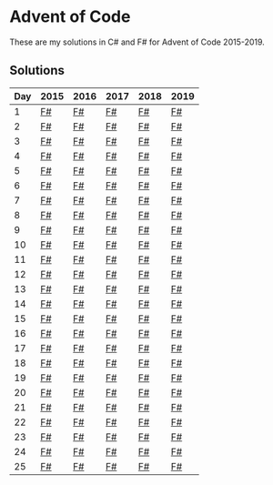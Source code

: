 # Advent of Code

These are my solutions in C# and F# for Advent of Code 2015-2019.

## Solutions

| Day | 2015 | 2016 | 2017 | 2018 | 2019 |
| --- | ---- | ---- | ---- | ---- | ---- |
| 1  | [F#](/FSharp/AdventOfCode.2015/Solutions/Day01.fs) | [F#](/FSharp/AdventOfCode.2016/Solutions/Day01.fs) | [F#](/FSharp/AdventOfCode.2017/Solutions/Day01.fs) | [F#](/FSharp/AdventOfCode.2018/Solutions/Day01.fs) | [F#](/FSharp/AdventOfCode.2019/Solutions/Day01.fs) |
| 2  | [F#](/FSharp/AdventOfCode.2015/Solutions/Day02.fs) | [F#](/FSharp/AdventOfCode.2016/Solutions/Day02.fs) | [F#](/FSharp/AdventOfCode.2017/Solutions/Day02.fs) | [F#](/FSharp/AdventOfCode.2018/Solutions/Day02.fs) | [F#](/FSharp/AdventOfCode.2019/Solutions/Day02.fs) |
| 3  | [F#](/FSharp/AdventOfCode.2015/Solutions/Day03.fs) | [F#](/FSharp/AdventOfCode.2016/Solutions/Day03.fs) | [F#](/FSharp/AdventOfCode.2017/Solutions/Day03.fs) | [F#](/FSharp/AdventOfCode.2018/Solutions/Day03.fs) | [F#](/FSharp/AdventOfCode.2019/Solutions/Day03.fs) |
| 4  | [F#](/FSharp/AdventOfCode.2015/Solutions/Day04.fs) | [F#](/FSharp/AdventOfCode.2016/Solutions/Day04.fs) | [F#](/FSharp/AdventOfCode.2017/Solutions/Day04.fs) | [F#](/FSharp/AdventOfCode.2018/Solutions/Day04.fs) | [F#](/FSharp/AdventOfCode.2019/Solutions/Day04.fs) |
| 5  | [F#](/FSharp/AdventOfCode.2015/Solutions/Day05.fs) | [F#](/FSharp/AdventOfCode.2016/Solutions/Day05.fs) | [F#](/FSharp/AdventOfCode.2017/Solutions/Day05.fs) | [F#](/FSharp/AdventOfCode.2018/Solutions/Day05.fs) | [F#](/FSharp/AdventOfCode.2019/Solutions/Day05.fs) |
| 6  | [F#](/FSharp/AdventOfCode.2015/Solutions/Day06.fs) | [F#](/FSharp/AdventOfCode.2016/Solutions/Day06.fs) | [F#](/FSharp/AdventOfCode.2017/Solutions/Day06.fs) | [F#](/FSharp/AdventOfCode.2018/Solutions/Day06.fs) | [F#](/FSharp/AdventOfCode.2019/Solutions/Day06.fs) |
| 7  | [F#](/FSharp/AdventOfCode.2015/Solutions/Day07.fs) | [F#](/FSharp/AdventOfCode.2016/Solutions/Day07.fs) | [F#](/FSharp/AdventOfCode.2017/Solutions/Day07.fs) | [F#](/FSharp/AdventOfCode.2018/Solutions/Day07.fs) | [F#](/FSharp/AdventOfCode.2019/Solutions/Day07.fs) |
| 8  | [F#](/FSharp/AdventOfCode.2015/Solutions/Day08.fs) | [F#](/FSharp/AdventOfCode.2016/Solutions/Day08.fs) | [F#](/FSharp/AdventOfCode.2017/Solutions/Day08.fs) | [F#](/FSharp/AdventOfCode.2018/Solutions/Day08.fs) | [F#](/FSharp/AdventOfCode.2019/Solutions/Day08.fs) |
| 9  | [F#](/FSharp/AdventOfCode.2015/Solutions/Day09.fs) | [F#](/FSharp/AdventOfCode.2016/Solutions/Day09.fs) | [F#](/FSharp/AdventOfCode.2017/Solutions/Day09.fs) | [F#](/FSharp/AdventOfCode.2018/Solutions/Day09.fs) | [F#](/FSharp/AdventOfCode.2019/Solutions/Day09.fs) |
| 10 | [F#](/FSharp/AdventOfCode.2015/Solutions/Day10.fs) | [F#](/FSharp/AdventOfCode.2016/Solutions/Day10.fs) | [F#](/FSharp/AdventOfCode.2017/Solutions/Day10.fs) | [F#](/FSharp/AdventOfCode.2018/Solutions/Day10.fs) | [F#](/FSharp/AdventOfCode.2019/Solutions/Day10.fs) |
| 11 | [F#](/FSharp/AdventOfCode.2015/Solutions/Day11.fs) | [F#](/FSharp/AdventOfCode.2016/Solutions/Day11.fs) | [F#](/FSharp/AdventOfCode.2017/Solutions/Day11.fs) | [F#](/FSharp/AdventOfCode.2018/Solutions/Day11.fs) | [F#](/FSharp/AdventOfCode.2019/Solutions/Day11.fs) |
| 12 | [F#](/FSharp/AdventOfCode.2015/Solutions/Day12.fs) | [F#](/FSharp/AdventOfCode.2016/Solutions/Day12.fs) | [F#](/FSharp/AdventOfCode.2017/Solutions/Day12.fs) | [F#](/FSharp/AdventOfCode.2018/Solutions/Day12.fs) | [F#](/FSharp/AdventOfCode.2019/Solutions/Day12.fs) |
| 13 | [F#](/FSharp/AdventOfCode.2015/Solutions/Day13.fs) | [F#](/FSharp/AdventOfCode.2016/Solutions/Day13.fs) | [F#](/FSharp/AdventOfCode.2017/Solutions/Day13.fs) | [F#](/FSharp/AdventOfCode.2018/Solutions/Day13.fs) | [F#](/FSharp/AdventOfCode.2019/Solutions/Day13.fs) |
| 14 | [F#](/FSharp/AdventOfCode.2015/Solutions/Day14.fs) | [F#](/FSharp/AdventOfCode.2016/Solutions/Day14.fs) | [F#](/FSharp/AdventOfCode.2017/Solutions/Day14.fs) | [F#](/FSharp/AdventOfCode.2018/Solutions/Day14.fs) | [F#](/FSharp/AdventOfCode.2019/Solutions/Day14.fs) |
| 15 | [F#](/FSharp/AdventOfCode.2015/Solutions/Day15.fs) | [F#](/FSharp/AdventOfCode.2016/Solutions/Day15.fs) | [F#](/FSharp/AdventOfCode.2017/Solutions/Day15.fs) | [F#](/FSharp/AdventOfCode.2018/Solutions/Day15.fs) | [F#](/FSharp/AdventOfCode.2019/Solutions/Day15.fs) |
| 16 | [F#](/FSharp/AdventOfCode.2015/Solutions/Day16.fs) | [F#](/FSharp/AdventOfCode.2016/Solutions/Day16.fs) | [F#](/FSharp/AdventOfCode.2017/Solutions/Day16.fs) | [F#](/FSharp/AdventOfCode.2018/Solutions/Day16.fs) | [F#](/FSharp/AdventOfCode.2019/Solutions/Day16.fs) |
| 17 | [F#](/FSharp/AdventOfCode.2015/Solutions/Day17.fs) | [F#](/FSharp/AdventOfCode.2016/Solutions/Day17.fs) | [F#](/FSharp/AdventOfCode.2017/Solutions/Day17.fs) | [F#](/FSharp/AdventOfCode.2018/Solutions/Day17.fs) | [F#](/FSharp/AdventOfCode.2019/Solutions/Day17.fs) |
| 18 | [F#](/FSharp/AdventOfCode.2015/Solutions/Day18.fs) | [F#](/FSharp/AdventOfCode.2016/Solutions/Day18.fs) | [F#](/FSharp/AdventOfCode.2017/Solutions/Day18.fs) | [F#](/FSharp/AdventOfCode.2018/Solutions/Day18.fs) | [F#](/FSharp/AdventOfCode.2019/Solutions/Day18.fs) |
| 19 | [F#](/FSharp/AdventOfCode.2015/Solutions/Day19.fs) | [F#](/FSharp/AdventOfCode.2016/Solutions/Day19.fs) | [F#](/FSharp/AdventOfCode.2017/Solutions/Day19.fs) | [F#](/FSharp/AdventOfCode.2018/Solutions/Day19.fs) | [F#](/FSharp/AdventOfCode.2019/Solutions/Day19.fs) |
| 20 | [F#](/FSharp/AdventOfCode.2015/Solutions/Day20.fs) | [F#](/FSharp/AdventOfCode.2016/Solutions/Day20.fs) | [F#](/FSharp/AdventOfCode.2017/Solutions/Day20.fs) | [F#](/FSharp/AdventOfCode.2018/Solutions/Day20.fs) | [F#](/FSharp/AdventOfCode.2019/Solutions/Day20.fs) |
| 21 | [F#](/FSharp/AdventOfCode.2015/Solutions/Day21.fs) | [F#](/FSharp/AdventOfCode.2016/Solutions/Day21.fs) | [F#](/FSharp/AdventOfCode.2017/Solutions/Day21.fs) | [F#](/FSharp/AdventOfCode.2018/Solutions/Day21.fs) | [F#](/FSharp/AdventOfCode.2019/Solutions/Day21.fs) |
| 22 | [F#](/FSharp/AdventOfCode.2015/Solutions/Day22.fs) | [F#](/FSharp/AdventOfCode.2016/Solutions/Day22.fs) | [F#](/FSharp/AdventOfCode.2017/Solutions/Day22.fs) | [F#](/FSharp/AdventOfCode.2018/Solutions/Day22.fs) | [F#](/FSharp/AdventOfCode.2019/Solutions/Day22.fs) |
| 23 | [F#](/FSharp/AdventOfCode.2015/Solutions/Day23.fs) | [F#](/FSharp/AdventOfCode.2016/Solutions/Day23.fs) | [F#](/FSharp/AdventOfCode.2017/Solutions/Day23.fs) | [F#](/FSharp/AdventOfCode.2018/Solutions/Day23.fs) | [F#](/FSharp/AdventOfCode.2019/Solutions/Day23.fs) |
| 24 | [F#](/FSharp/AdventOfCode.2015/Solutions/Day24.fs) | [F#](/FSharp/AdventOfCode.2016/Solutions/Day24.fs) | [F#](/FSharp/AdventOfCode.2017/Solutions/Day24.fs) | [F#](/FSharp/AdventOfCode.2018/Solutions/Day24.fs) | [F#](/FSharp/AdventOfCode.2019/Solutions/Day24.fs) |
| 25 | [F#](/FSharp/AdventOfCode.2015/Solutions/Day25.fs) | [F#](/FSharp/AdventOfCode.2016/Solutions/Day25.fs) | [F#](/FSharp/AdventOfCode.2017/Solutions/Day25.fs) | [F#](/FSharp/AdventOfCode.2018/Solutions/Day25.fs) | [F#](/FSharp/AdventOfCode.2019/Solutions/Day25.fs) |